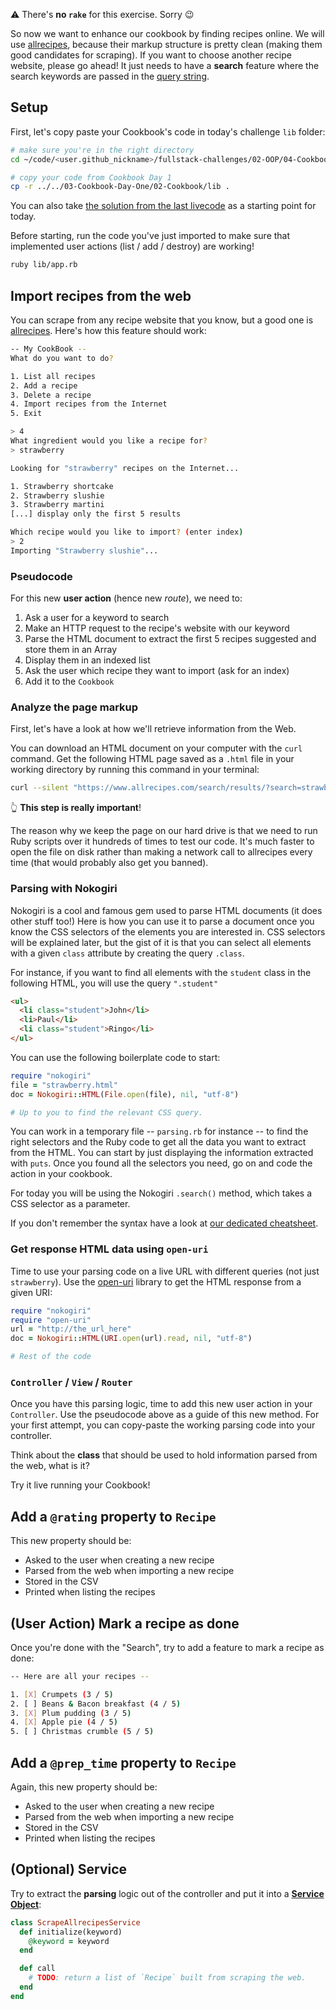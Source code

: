 ⚠️ There's **no `rake`** for this exercise. Sorry 😉

So now we want to enhance our cookbook by finding recipes online. We will use [allrecipes](https://www.allrecipes.com), because their markup structure is pretty clean (making them good candidates for scraping). If you want to choose another recipe website, please go ahead! It just needs to have a **search** feature where the search keywords are passed in the [query string](https://en.wikipedia.org/wiki/Query_string).

## Setup

First, let's copy paste your Cookbook's code in today's challenge `lib` folder:

```bash
# make sure you're in the right directory
cd ~/code/<user.github_nickname>/fullstack-challenges/02-OOP/04-Cookbook-Day-Two/01-Cookbook-Advanced

# copy your code from Cookbook Day 1
cp -r ../../03-Cookbook-Day-One/02-Cookbook/lib .
```

You can also take [the solution from the last livecode](https://kitt.lewagon.com/camps/<user.batch_slug>/challenges?feature=livecode&amp;path=02-OOP%2F03-Cookbook-Day-One&feature=livecode) as a starting point for today.

Before starting, run the code you've just imported to make sure that implemented user actions (list / add / destroy) are working!

```bash
ruby lib/app.rb
```

## Import recipes from the web

You can scrape from any recipe website that you know, but a good one is [allrecipes](https://www.allrecipes.com). Here's how this feature should work:

```bash
-- My CookBook --
What do you want to do?

1. List all recipes
2. Add a recipe
3. Delete a recipe
4. Import recipes from the Internet
5. Exit

> 4
What ingredient would you like a recipe for?
> strawberry

Looking for "strawberry" recipes on the Internet...

1. Strawberry shortcake
2. Strawberry slushie
3. Strawberry martini
[...] display only the first 5 results

Which recipe would you like to import? (enter index)
> 2
Importing "Strawberry slushie"...
```

### Pseudocode

For this new **user action** (hence new _route_), we need to:

1. Ask a user for a keyword to search
2. Make an HTTP request to the recipe's website with our keyword
3. Parse the HTML document to extract the first 5 recipes suggested and store them in an Array
4. Display them in an indexed list
5. Ask the user which recipe they want to import (ask for an index)
6. Add it to the `Cookbook`

### Analyze the page markup

First, let's have a look at how we'll retrieve information from the Web.

You can download an HTML document on your computer with the `curl` command. Get the following HTML page saved as a `.html` file in your working directory by running this command in your terminal:

```bash
curl --silent "https://www.allrecipes.com/search/results/?search=strawberry" > strawberry.html
```

👆 **This step is really important**!

The reason why we keep the page on our hard drive is that we need to run Ruby scripts over it hundreds of times to test our code. It's much faster to open the file on disk rather than making a network call to allrecipes every time (that would probably also get you banned).

### Parsing with Nokogiri

Nokogiri is a cool and famous gem used to parse HTML documents (it does other stuff too!) Here is how you can use it to parse a document once you know the CSS selectors of the elements you are interested in. CSS selectors will be explained later, but the gist of it is that you can select all elements with a given `class` attribute by creating the query `.class`.

For instance, if you want to find all elements with the `student` class in the following HTML, you will use the query `".student"`

```html
<ul>
  <li class="student">John</li>
  <li>Paul</li>
  <li class="student">Ringo</li>
</ul>
```

You can use the following boilerplate code to start:

```ruby
require "nokogiri"
file = "strawberry.html"
doc = Nokogiri::HTML(File.open(file), nil, "utf-8")

# Up to you to find the relevant CSS query.
```

You can work in a temporary file -- `parsing.rb` for instance -- to find the right selectors and the Ruby code to get all the data you want to extract from the HTML. You can start by just displaying the information extracted with `puts`. Once you found all the selectors you need, go on and code the action in your cookbook.

For today you will be using the Nokogiri `.search()` method, which takes a CSS selector as a parameter.

If you don't remember the syntax have a look at [our dedicated cheatsheet](https://kitt.lewagon.com/knowledge/cheatsheets/nokogiri).

### Get response HTML data using `open-uri`

Time to use your parsing code on a live URL with different queries (not just `strawberry`). Use the [open-uri](http://www.ruby-doc.org/stdlib/libdoc/open-uri/rdoc/OpenURI.html) library to get the HTML response from a given URI:

```ruby
require "nokogiri"
require "open-uri"
url = "http://the_url_here"
doc = Nokogiri::HTML(URI.open(url).read, nil, "utf-8")

# Rest of the code
```

### `Controller` / `View` / `Router`

Once you have this parsing logic, time to add this new user action in your `Controller`. Use the pseudocode above as a guide of this new method. For your first attempt, you can copy-paste the working parsing code into your controller.

Think about the **class** that should be used to hold information parsed from the web, what is it?

Try it live running your Cookbook!

## Add a `@rating` property to `Recipe`

This new property should be:
- Asked to the user when creating a new recipe
- Parsed from the web when importing a new recipe
- Stored in the CSV
- Printed when listing the recipes

## (User Action) Mark a recipe as done

Once you're done with the "Search", try to add a feature to mark a recipe as done:

```bash
-- Here are all your recipes --

1. [X] Crumpets (3 / 5)
2. [ ] Beans & Bacon breakfast (4 / 5)
3. [X] Plum pudding (3 / 5)
4. [X] Apple pie (4 / 5)
5. [ ] Christmas crumble (5 / 5)
```

## Add a `@prep_time` property to `Recipe`

Again, this new property should be:
- Asked to the user when creating a new recipe
- Parsed from the web when importing a new recipe
- Stored in the CSV
- Printed when listing the recipes

## (Optional) Service

Try to extract the **parsing** logic out of the controller and put it into a [**Service Object**](https://www.toptal.com/ruby-on-rails/rails-service-objects-tutorial):

```ruby
class ScrapeAllrecipesService
  def initialize(keyword)
    @keyword = keyword
  end

  def call
    # TODO: return a list of `Recipe` built from scraping the web.
  end
end
```
